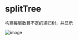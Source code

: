 # splitTree
构建每层数目不定的递归树，并显示

![image](https://github.com/primegong/splitTree/splitTree.png?raw=true)
